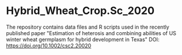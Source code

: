 # Hybrid_Wheat_Crop.Sc_2020

The repository contains data files and R scripts used in the recently published paper "Estimation of heterosis and combining abilities of US winter wheat germplasm for hybrid development in Texas" DOI: https://doi.org/10.1002/csc2.20020

